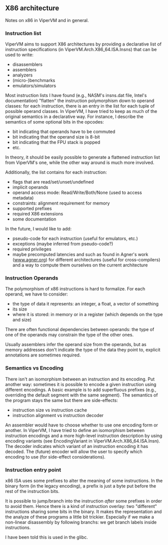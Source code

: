 ## X86 architecture

Notes on x86 in ViperVM and in general.

### Instruction list

ViperVM aims to support X86 architectures by providing a declarative list of instruction specifications (in
  ViperVM.Arch.X86_64.ISA.Insns) that can be used to write:

* disassemblers
* assemblers
* analyzers
* (micro-)benchmarks
* emulators/simulators

Most instruction lists I have found (e.g., NASM's insns.dat file, Intel's
documentation) "flatten" the instruction polymorphism down to operand classes:
for each instruction, there is an entry in the list for each tuple of possible
operand classes. In ViperVM, I have tried to keep as much of the original
semantics in a declarative way. For instance, I describe the semantics of
some optional bits in the opcodes:

* bit indicating that operands have to be commuted
* bit indicating that the operand size is 8-bit
* bit indicating that the FPU stack is popped
* etc.

In theory, it should be easily possible to generate a flattened instruction list
from ViperVM's one, while the other way around is much more involved.

Additionally, the list contains for each instruction:

* flags that are read/set/unset/undefined
* implicit operands
* operand access mode: Read/Write/Both/None (used to access metadata)
* constraints: alignment requirement for memory
* supported prefixes
* required X86 extensions
* some documentation

In the future, I would like to add:

* pseudo-code for each instruction (useful for emulators, etc.)
* exceptions (maybe inferred from pseudo-code?)
* required privileges
* maybe precomputed latencies and such as found in Agner's work (www.agner.org)
  for different architectures (useful for cross-compilers) and a way to compute
  them ourselves on the current architecture

### Instruction Operands

The polymorphism of x86 instructions is hard to formalize. For each operand, we
have to consider:

* the type of data it represents: an integer, a float, a vector of something
* its size
* where it is stored: in memory or in a register (which depends on the type and
  size)

There are often functional dependencies between operands: the type of one of the
operands may constrain the type of the other ones.

Usually assemblers infer the operand size from the operands, but as memory
addresses don't indicate the type of the data they point to, explicit
annotations are sometimes required.

### Semantics vs Encoding

There isn't an isomorphism between an instruction and its encoding. Put another
way: sometimes it is possible to encode a given instruction using different
encodings. A basic example is to add superfluous prefixes (e.g., overriding the
default segment with the same segment).  The semantics of the program stays the
same but there are side-effects:

* instruction size vs instruction cache
* instruction alignment vs instruction decoder

An assembler would have to choose whether to use one encoding form or another.
In ViperVM, I have tried to define an isomorphism between instruction encodings
and a more high-level instruction description by using encoding variants (see
EncodingVariant in ViperVM.Arch.X86_64.ISA.Insn). The decoder indicates which
variant of an instruction encoding it has decoded. The (future) encoder will
allow the user to specify which encoding to use (for side-effect
considerations).

### Instruction entry point

x86 ISA uses some prefixes to alter the meaning of some instructions. In the
binary form (in the legacy encoding), a prefix is just a byte put before the
rest of the instruction bits.

It is possible to jump/branch into the instruction *after* some prefixes in
order to avoid them. Hence there is a kind of instruction overlay: two
"different" instructions sharing some bits in the binary. It makes the
representation and the analyze of these programs a little bit trickier.
Especially if we make a non-linear disassembly by following branchs: we get
branch labels inside instructions.

I have been told this is used in the glibc.
